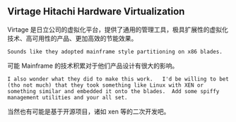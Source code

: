 ## Virtage Hitachi Hardware Virtualization
Virtage 是日立公司的虚拟化平台，提供了通用的管理工具，极具扩展性的虚拟化技术、高可用性的产品、更加高效的节能效果。

	Sounds like they adopted mainframe style partitioning on x86 blades.

可能 Mainframe 的技术积累对于他们产品设计有很大的影响。

	I also wonder what they did to make this work.   I'd be willing to bet (tho not much) that they took something like Linux with XEN or something similar and embedded it onto the blades.  Add some spiffy management utilities and your all set. 

当然也有可能是基于开源项目，诸如 xen 等的二次开发吧。
